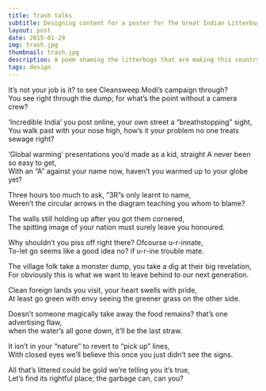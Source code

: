 ```yaml
---
title: Trash talks
subtitle: Designing content for a poster for The Great Indian Litterbug campaign
layout: post
date: 2015-01-29
img: trash.jpg
thumbnail: trash.jpg
description: A poem shaming the litterbugs that are making this country the monster dump it is turning out to be. It aims to Guilt trip people into picking up the pieces they have left behind. Written for - The Great Indian (Times of India)
tags: design
---
```


It’s not your job is it?
to see Cleansweep Modi’s campaign through?  
You see right through the dump; 
for what’s the point without a camera crew?

‘Incredible India’ you post online,
your own street a “breathstopping” sight,  
You walk past with your nose high,
how’s it your problem no one treats sewage right?

‘Global warming’ presentations you’d made as a kid, 
straight A never been so easy to get,  
With an “A” against your name now,
haven’t you warmed up to your globe yet?

Three hours too much to ask,
”3R”s only learnt to name,  
Weren’t the circular arrows in the diagram
teaching you whom to blame?  

The walls still holding up 
after you got them cornered,  
The spitting image of your nation
must surely leave you honoured.

Why shouldn’t you piss off right there?
Ofcourse u-r-innate,  
To-let go seems like a good idea no? 
if u-r-ine trouble mate.

The village folk take a monster dump, 
you take a dig at their big revelation,  
For obviously this is what we want 
to leave behind to our next generation.

Clean foreign lands you visit,
your heart swells with pride,  
At least go green with envy 
seeing the greener grass on the other side.

Doesn’t someone magically take away the food remains?
that’s one advertising flaw,  
when the water’s all gone down,
it’ll be the last straw.

It isn’t in your “nature” 
to revert to “pick up” lines,  
With closed eyes we’ll believe this once
you just didn’t see the signs.

All that’s littered could be gold
we’re telling you it’s true,  
Let’s find its rightful place;
the garbage can, can you?
